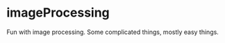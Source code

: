 imageProcessing
===============

Fun with image processing. Some complicated things, mostly easy things.